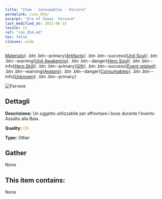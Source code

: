```yaml
---
title: "Item - Consumables - Fervore"
permalink: /con_954/
excerpt: "Era of Chaos  Fervore"
last_modified_at: 2021-06-15
locale: it
ref: "con_954.md"
toc: false
classes: wide
---
```

 [Materials](/ItemsIT/){: .btn .btn--primary}[Artifacts](/ItemsIT/Artifacts/){: .btn .btn--success}[Unit Soul](/ItemsIT/UnitSoul/){: .btn .btn--warning}[Unit Awakening](/ItemsIT/UnitAwakening/){: .btn .btn--danger}[Hero Soul](/ItemsIT/HeroSoul/){: .btn .btn--info}[Hero Skill](/ItemsIT/HeroSkill/){: .btn .btn--primary}[Gift](/ItemsIT/Gift/){: .btn .btn--success}[Event related](/ItemsIT/Events/){: .btn .btn--warning}[Avatars](/ItemsIT/Avatars/){: .btn .btn--danger}[Consumables](/ItemsIT/Consumables/){: .btn .btn--info}[Unknown](/ItemsIT/Unknown/){: .btn .btn--primary}

 ![Fervore](/images/t/i_40049.png)

## Dettagli
 **Descrizione:** Un oggetto utilizzabile per affrontare i boss durante l'evento Assalto alla Baia.

 **Quality:** <span style="color: #FF8C00">OK</span>

 **Type:** Other

## Gather

  None

## This item contains:

  None

